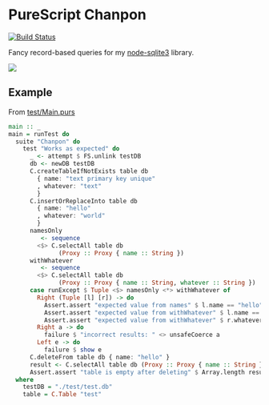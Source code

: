 # PureScript Chanpon

[![Build Status](https://travis-ci.org/justinwoo/purescript-chanpon.svg?branch=master)](https://travis-ci.org/justinwoo/purescript-chanpon)

Fancy record-based queries for my [node-sqlite3](https://github.com/justinwoo/purescript-node-sqlite3) library.

![](https://i.imgur.com/jV0zhQH.png)

## Example

From [test/Main.purs](test/Main.purs)

```hs
main :: _
main = runTest do
  suite "Chanpon" do
    test "Works as expected" do
      _ <- attempt $ FS.unlink testDB
      db <- newDB testDB
      C.createTableIfNotExists table db
        { name: "text primary key unique"
        , whatever: "text"
        }
      C.insertOrReplaceInto table db
        { name: "hello"
        , whatever: "world"
        }
      namesOnly
         <- sequence
        <$> C.selectAll table db
              (Proxy :: Proxy { name :: String })
      withWhatever
         <- sequence
        <$> C.selectAll table db
              (Proxy :: Proxy { name :: String, whatever :: String })
      case runExcept $ Tuple <$> namesOnly <*> withWhatever of
        Right (Tuple [l] [r]) -> do
          Assert.assert "expected value from names" $ l.name == "hello"
          Assert.assert "expected value from withWhatever" $ l.name == "hello"
          Assert.assert "expected value from withWhatever" $ r.whatever == "world"
        Right a -> do
          failure $ "incorrect results: " <> unsafeCoerce a
        Left e -> do
          failure $ show e
      C.deleteFrom table db { name: "hello" }
      result <- C.selectAll table db (Proxy :: Proxy { name :: String })
      Assert.assert "table is empty after deleting" $ Array.length result == 0
  where
    testDB = "./test/test.db"
    table = C.Table "test"
```
